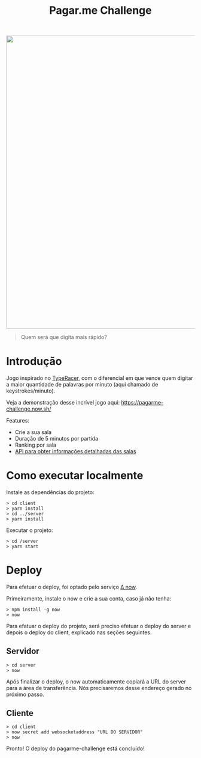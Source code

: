 <h1 align="center"> Pagar.me Challenge </h1> <br>
<p align="center">
  <img src="https://i.imgur.com/5BiORe6.png" width=780>
</p>

>Quem será que digita mais rápido?

# Introdução

Jogo inspirado no [TypeRacer](http://play.typeracer.com/), com o diferencial em que vence quem digitar a maior quantidade de palavras por minuto (aqui chamado de keystrokes/minuto).

Veja a demonstração desse incrível jogo aqui: https://pagarme-challenge.now.sh/

Features:
* Crie a sua sala
* Duração de 5 minutos por partida
* Ranking por sala
* [API para obter informações detalhadas das salas](https://pagarme-server-roaslxwrch.now.sh/room/roomname/status)

# Como executar localmente

Instale as dependências do projeto:

```
> cd client
> yarn install
> cd ../server
> yarn install
```

Executar o projeto:

```
> cd /server
> yarn start
```

# Deploy

Para efetuar o deploy, foi optado pelo serviço [∆ now](https://zeit.co).

Primeiramente, instale o now e crie a sua conta, caso já não tenha:

```
> npm install -g now
> now
```

Para efatuar o deploy do projeto, será preciso efetuar o deploy do server e depois o deploy do client, explicado nas seções seguintes.

## Servidor

```
> cd server
> now
```

Após finalizar o deploy, o now automaticamente copiará a URL do server para a área de transferência.
Nós precisaremos desse endereço gerado no próximo passo.

## Cliente

```
> cd client
> now secret add websocketaddress "URL DO SERVIDOR"
> now
```

Pronto! O deploy do pagarme-challenge está concluído!
